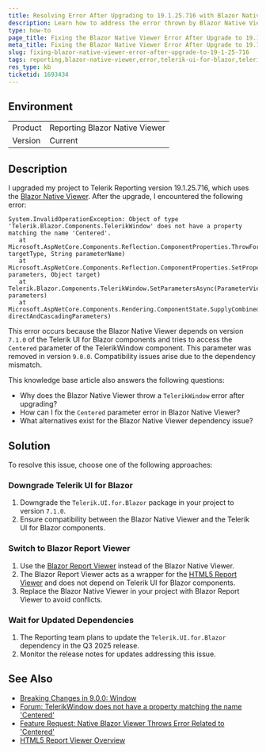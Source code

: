 ```yaml
---
title: Resolving Error After Upgrading to 19.1.25.716 with Blazor Native Viewer
description: Learn how to address the error thrown by Blazor Native Viewer after upgrading to Telerik Reporting version 19.1.25.716.
type: how-to
page_title: Fixing the Blazor Native Viewer Error After Upgrade to 19.1.25.716
meta_title: Fixing the Blazor Native Viewer Error After Upgrade to 19.1.25.716
slug: fixing-blazor-native-viewer-error-after-upgrade-to-19-1-25-716
tags: reporting,blazor-native-viewer,error,telerik-ui-for-blazor,telerikwindow,centered
res_type: kb
ticketid: 1693434
---
```


## Environment
<table>
<tbody>
<tr>
<td> Product </td>
<td> Reporting Blazor Native Viewer </td>
</tr>
<tr>
<td> Version </td>
<td> Current </td>
</tr>
</tbody>
</table>

## Description

I upgraded my project to Telerik Reporting version 19.1.25.716, which uses the [Blazor Native Viewer](https://docs.telerik.com/reporting/embedding-reports/display-reports-in-applications/web-application/native-blazor-report-viewer/overview). After the upgrade, I encountered the following error:

```
System.InvalidOperationException: Object of type 'Telerik.Blazor.Components.TelerikWindow' does not have a property matching the name 'Centered'.
   at Microsoft.AspNetCore.Components.Reflection.ComponentProperties.ThrowForUnknownIncomingParameterName(Type targetType, String parameterName)
   at Microsoft.AspNetCore.Components.Reflection.ComponentProperties.SetProperties(ParameterView& parameters, Object target)
   at Telerik.Blazor.Components.TelerikWindow.SetParametersAsync(ParameterView parameters)
   at Microsoft.AspNetCore.Components.Rendering.ComponentState.SupplyCombinedParameters(ParameterView directAndCascadingParameters)
```

This error occurs because the Blazor Native Viewer depends on version `7.1.0` of the Telerik UI for Blazor components and tries to access the `Centered` parameter of the TelerikWindow component. This parameter was removed in version `9.0.0`. Compatibility issues arise due to the dependency mismatch.

This knowledge base article also answers the following questions:
- Why does the Blazor Native Viewer throw a `TelerikWindow` error after upgrading?
- How can I fix the `Centered` parameter error in Blazor Native Viewer?
- What alternatives exist for the Blazor Native Viewer dependency issue?

## Solution

To resolve this issue, choose one of the following approaches:

### Downgrade Telerik UI for Blazor

1. Downgrade the `Telerik.UI.for.Blazor` package in your project to version `7.1.0`.
2. Ensure compatibility between the Blazor Native Viewer and the Telerik UI for Blazor components.

### Switch to Blazor Report Viewer

1. Use the [Blazor Report Viewer](https://docs.telerik.com/reporting/embedding-reports/display-reports-in-applications/web-application/blazor-report-viewer/overview) instead of the Blazor Native Viewer.
2. The Blazor Report Viewer acts as a wrapper for the [HTML5 Report Viewer](https://docs.telerik.com/reporting/embedding-reports/display-reports-in-applications/web-application/html5-report-viewer/overview) and does not depend on Telerik UI for Blazor components.
3. Replace the Blazor Native Viewer in your project with Blazor Report Viewer to avoid conflicts.

### Wait for Updated Dependencies

1. The Reporting team plans to update the `Telerik.UI.for.Blazor` dependency in the Q3 2025 release.
2. Monitor the release notes for updates addressing this issue.

## See Also

- [Breaking Changes in 9.0.0: Window](https://www.telerik.com/blazor-ui/documentation/upgrade/breaking-changes/9-0-0#window)
- [Forum: TelerikWindow does not have a property matching the name 'Centered'](https://www.telerik.com/forums/telerik-blazor-components-telerikwindow-does-not-have-a-property-matching-the-name-centered?_gl=1*1ky0ygo*_ga_9JSNBCSF54*czE3NTMwODAxMjUkbzEzJGcxJHQxNzUzMDg2ODQzJGo3JGwwJGgw)
- [Feature Request: Native Blazor Viewer Throws Error Related to 'Centered'](https://feedback.telerik.com/reporting/1693306-native-blazor-viewer-throws-telerik-blazor-components-telerikwindow-does-not-have-a-property-matching-the-name-centered?_gl=1*18c1v11*_gcl_au*MTU2NDQxNzkuMTc1MzA4NzAzMQ..*_ga*MzAyODQwMTI5LjE3NTMwODcwMzE.*_ga_9JSNBCSF54*czE3NTMwODAxMjUkbzEzJGcxJHQxNzUzMDg3MzA3JGozMyRsMCRoMA..)
- [HTML5 Report Viewer Overview](https://docs.telerik.com/reporting/embedding-reports/display-reports-in-applications/web-application/html5-report-viewer/overview)
